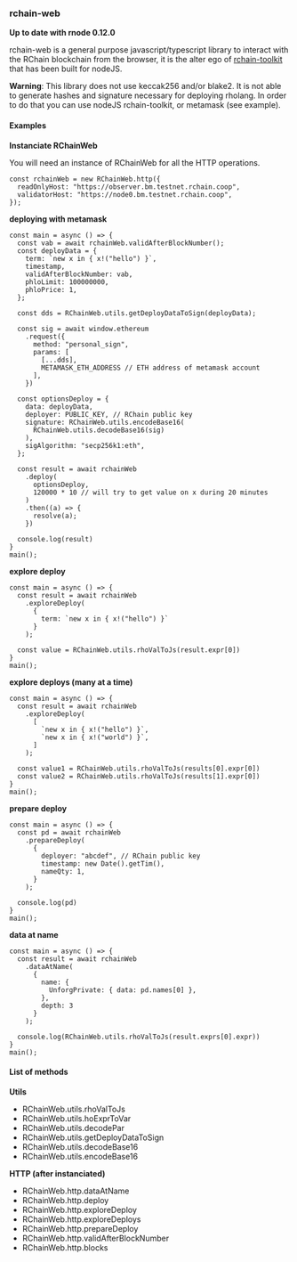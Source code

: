 ### rchain-web

**Up to date with rnode 0.12.0**

rchain-web is a general purpose javascript/typescript library to interact with the RChain blockchain from the browser, it is the alter ego of [rchain-toolkit](https://github.com/fabcotech/rchain-toolkit) that has been built for nodeJS.

**Warning**: This library does not use keccak256 and/or blake2. It is not able to generate hashes and signature necessary for deploying rholang. In order to do that you can use nodeJS rchain-toolkit, or metamask (see example).

#### Examples

**Instanciate RChainWeb**

You will need an instance of RChainWeb for all the HTTP operations.

```
const rchainWeb = new RChainWeb.http({
  readOnlyHost: "https://observer.bm.testnet.rchain.coop",
  validatorHost: "https://node0.bm.testnet.rchain.coop",
});
```

**deploying with metamask**

```
const main = async () => {
  const vab = await rchainWeb.validAfterBlockNumber();
  const deployData = {
    term: `new x in { x!("hello") }`,
    timestamp,
    validAfterBlockNumber: vab,
    phloLimit: 100000000,
    phloPrice: 1,
  };

  const dds = RChainWeb.utils.getDeployDataToSign(deployData);

  const sig = await window.ethereum
    .request({
      method: "personal_sign",
      params: [
        [...dds],
        METAMASK_ETH_ADDRESS // ETH address of metamask account
      ],
    })

  const optionsDeploy = {
    data: deployData,
    deployer: PUBLIC_KEY, // RChain public key
    signature: RChainWeb.utils.encodeBase16(
      RChainWeb.utils.decodeBase16(sig)
    ),
    sigAlgorithm: "secp256k1:eth",
  };

  const result = await rchainWeb
    .deploy(
      optionsDeploy,
      120000 * 10 // will try to get value on x during 20 minutes
    )
    .then((a) => {
      resolve(a);
    })

  console.log(result)
}
main();
```

**explore deploy**

```
const main = async () => {
  const result = await rchainWeb
    .exploreDeploy(
      {
        term: `new x in { x!("hello") }`
      }
    );

  const value = RChainWeb.utils.rhoValToJs(result.expr[0])
}
main();
```

**explore deploys (many at a time)**

```
const main = async () => {
  const result = await rchainWeb
    .exploreDeploy(
      [
        `new x in { x!("hello") }`,
        `new x in { x!("world") }`,
      ]
    );

  const value1 = RChainWeb.utils.rhoValToJs(results[0].expr[0])
  const value2 = RChainWeb.utils.rhoValToJs(results[1].expr[0])
}
main();
```

**prepare deploy**

```
const main = async () => {
  const pd = await rchainWeb
    .prepareDeploy(
      {
        deployer: "abcdef", // RChain public key
        timestamp: new Date().getTim(),
        nameQty: 1,
      }
    );

  console.log(pd)
}
main();
```

**data at name**

```
const main = async () => {
  const result = await rchainWeb
    .dataAtName(
      {
        name: {
          UnforgPrivate: { data: pd.names[0] },
        },
        depth: 3
      }
    );

  console.log(RChainWeb.utils.rhoValToJs(result.exprs[0].expr))
}
main();
```

#### List of methods

**Utils**

- RChainWeb.utils.rhoValToJs
- RChainWeb.utils.hoExprToVar
- RChainWeb.utils.decodePar
- RChainWeb.utils.getDeployDataToSign
- RChainWeb.utils.decodeBase16
- RChainWeb.utils.encodeBase16

**HTTP (after instanciated)**

- RChainWeb.http.dataAtName
- RChainWeb.http.deploy
- RChainWeb.http.exploreDeploy
- RChainWeb.http.exploreDeploys
- RChainWeb.http.prepareDeploy
- RChainWeb.http.validAfterBlockNumber
- RChainWeb.http.blocks
